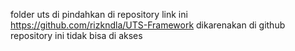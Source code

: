folder uts di pindahkan di repository link ini
https://github.com/rizkndla/UTS-Framework dikarenakan di github repository ini tidak bisa di akses
